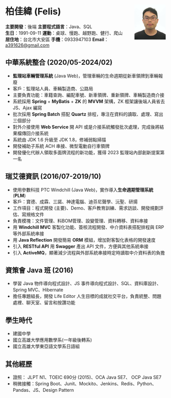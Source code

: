 # 柏佳緯 (Felis)<img src="src\image\headshot.jpg" alt="headshot" style="height:110px;float:right;"/>
**主要開發**：後端    **主要程式語言**：Java、SQL  
**生日**：1991-09-11    **運動**：桌球、慢跑、越野跑、健行、爬山  
**居住地**：台北市大安區    **手機**：0933947103    **Email**：a391626@gmail.com 

## 中華系統整合 (2020/05-2024/02)
* **監理站車輛管理系統** (Java Web)，管理車輛的生命週期從新車領牌到車輛報廢
* 客戶：監理站人員、車輛製造商、公路局
* 主要負責功能：車籍查詢、編配車號、新車領牌、重新領牌、車輛製造商介接
* 系統採用 **Spring** + **MyBatis** + **ZK** 的 **MVVM** 架構，ZK 框架讓後端人員省去 JS、Ajax 編寫 
* 批次採用 **Spring Batch** 搭配 **Quartz** 排程，專注在資料的讀取、處理、寫出三個部分
* 對外介接使用 **Web Service** 開 API 或是介接系統觸發批次處理，完成後將結果檔傳回介接系統
* 系統由 JDK 1.6 升級至 JDK 1.8，修補弱點掃描
* 開發補助子系統 ACH 串接、微型電動自行車領牌
* 開發優化代辦人領取多面牌流程的新功能，獲得 2023 監理站內部創新提案第一名

## 瑞艾德資訊 (2016/07-2019/10)
* 使用參數科技 PTC Windchill (Java Web)，實作導入**生命週期管理系統** (**PLM**)
* 客戶：寶德、成霖、三諾、神達電腦、迪芬尼聲學、沅聖、研揚
* 工作項目：程式開發 (主要)、Demo、客戶教育訓練、需求訪談、開發規劃評估、寫規格文件
* 負責模塊：文件管理、料BOM管理、設變管理、資料轉移、資料串接
* 用 **Windchill MVC** 客製化功能、簽核流程開發、中介資料表搭配排程與 ERP 等外部系統串接
* 用 **Java Reflection** 開發簡易 **ORM** 模組，增加對客製化表格的開發速度
* 引入 **RESTful API** 用 **Swagger** 產出 API 文件，方便與其他系統串接
* 引入 **ActiveMQ**，顯著減少流程與外部系統串接時定時讀取中介資料表的負擔

## 資策會 Java 班 (2016)
* 學習 Java 物件導向程式設計、JS 事件導向程式設計、SQL、資料庫設計、Spring MVC、Hibernate
* 擔任專題組長，開發 Life Editor 人生目標的成就社交平台，負責統整、問題處裡、聊天室、留言和按讚功能

## 學生時代
* 建國中學
* 國立高雄大學應用數學系(一年級後轉系)
* 國立高雄大學東亞語文學系日語組

## 其他經歷
* 證照： JLPT N1、TOEIC 690分 (2015)、OCA Java SE7、 OCP Java SE7
* 稍微接觸：Spring Boot、Junit、Mockito、Jenkins、Redis、Python、Pandas、JS、Design Pattern
